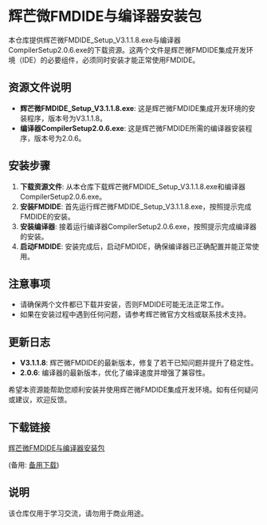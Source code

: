 # 辉芒微FMDIDE与编译器安装包

本仓库提供辉芒微FMDIDE_Setup_V3.1.1.8.exe与编译器CompilerSetup2.0.6.exe的下载资源。这两个文件是辉芒微FMDIDE集成开发环境（IDE）的必要组件，必须同时安装才能正常使用FMDIDE。

## 资源文件说明

- **辉芒微FMDIDE_Setup_V3.1.1.8.exe**: 这是辉芒微FMDIDE集成开发环境的安装程序，版本号为V3.1.1.8。
- **编译器CompilerSetup2.0.6.exe**: 这是辉芒微FMDIDE所需的编译器安装程序，版本号为2.0.6。

## 安装步骤

1. **下载资源文件**: 从本仓库下载辉芒微FMDIDE_Setup_V3.1.1.8.exe和编译器CompilerSetup2.0.6.exe。
2. **安装FMDIDE**: 首先运行辉芒微FMDIDE_Setup_V3.1.1.8.exe，按照提示完成FMDIDE的安装。
3. **安装编译器**: 接着运行编译器CompilerSetup2.0.6.exe，按照提示完成编译器的安装。
4. **启动FMDIDE**: 安装完成后，启动FMDIDE，确保编译器已正确配置并能正常使用。

## 注意事项

- 请确保两个文件都已下载并安装，否则FMDIDE可能无法正常工作。
- 如果在安装过程中遇到任何问题，请参考辉芒微官方文档或联系技术支持。

## 更新日志

- **V3.1.1.8**: 辉芒微FMDIDE的最新版本，修复了若干已知问题并提升了稳定性。
- **2.0.6**: 编译器的最新版本，优化了编译速度并增强了兼容性。

希望本资源能帮助您顺利安装并使用辉芒微FMDIDE集成开发环境。如有任何疑问或建议，欢迎反馈。

## 下载链接
[辉芒微FMDIDE与编译器安装包](https://pan.quark.cn/s/dbda6f736e80) 

(备用: [备用下载](https://pan.baidu.com/s/1cLLAdC0FJFRVayrl8_r7DA?pwd=1234))

## 说明

该仓库仅用于学习交流，请勿用于商业用途。
